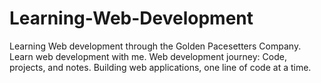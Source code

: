 # Learning-Web-Development
Learning Web development through the Golden Pacesetters 
Company.
Learn web development with me.
Web development journey: Code, projects, and notes.
Building web applications, one line of code at a time.
